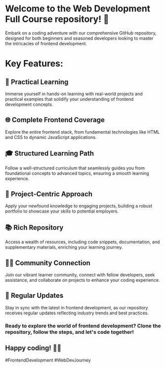 # Welcome to the Web Development Full Course repository! 🚀

Embark on a coding adventure with our comprehensive GitHub repository, designed for both beginners and seasoned developers looking to master the intricacies of frontend development.

# Key Features:

## 🔧 Practical Learning
Immerse yourself in hands-on learning with real-world projects and practical examples that solidify your understanding of frontend development concepts.

## 🌐 Complete Frontend Coverage
Explore the entire frontend stack, from fundamental technologies like HTML and CSS to dynamic JavaScript applications.

## 🎓 Structured Learning Path
Follow a well-structured curriculum that seamlessly guides you from foundational concepts to advanced topics, ensuring a smooth learning experience.

## 🚀 Project-Centric Approach
Apply your newfound knowledge to engaging projects, building a robust portfolio to showcase your skills to potential employers.

## 📚 Rich Repository
Access a wealth of resources, including code snippets, documentation, and supplementary materials, enriching your learning journey.

## 👩‍💻 Community Connection
Join our vibrant learner community, connect with fellow developers, seek assistance, and collaborate on projects to enhance your coding experience.

## 📅 Regular Updates
Stay in sync with the latest in frontend development, as our repository receives regular updates reflecting industry trends and best practices.

### Ready to explore the world of frontend development? Clone the repository, follow the steps, and let's code together!

## Happy coding! 🚀🌐

#FrontendDevelopment #WebDevJourney
